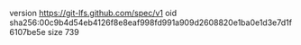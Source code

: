 version https://git-lfs.github.com/spec/v1
oid sha256:00c9b4d54eb4126f8e8eaf998fd991a909d2608820e1ba0e1d3e7d1f6107be5e
size 739
